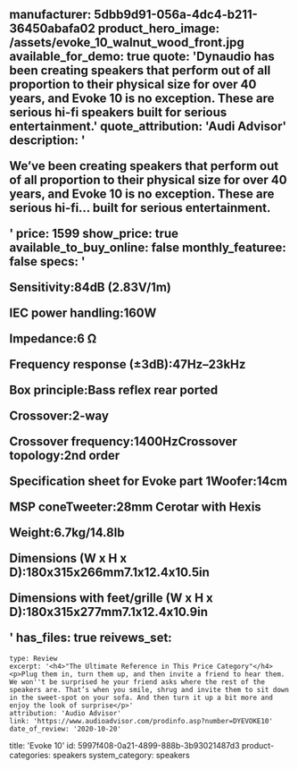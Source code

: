 manufacturer: 5dbb9d91-056a-4dc4-b211-36450abafa02
product_hero_image: /assets/evoke_10_walnut_wood_front.jpg
available_for_demo: true
quote: 'Dynaudio has been creating speakers that perform out of all proportion to their physical size for over 40 years, and Evoke 10 is no exception. These are serious hi-fi speakers built for serious entertainment.'
quote_attribution: 'Audi Advisor'
description: '<p>We’ve been creating speakers that perform out of all proportion to their physical size for over 40 years, and Evoke 10 is no exception. These are serious hi-fi… built for serious entertainment.</p>'
price: 1599
show_price: true
available_to_buy_online: false
monthly_featuree: false
specs: '<p>Sensitivity:84dB (2.83V/1m)</p><p>IEC power handling:160W</p><p>Impedance:6 Ω</p><p>Frequency response (±3dB):47Hz–23kHz</p><p>Box principle:Bass reflex rear ported</p><p>Crossover:2-way</p><p>Crossover frequency:1400HzCrossover topology:2nd order<br></p><p>Specification sheet for Evoke part 1Woofer:14cm&nbsp;</p><p>MSP coneTweeter:28mm Cerotar with Hexis</p><p>Weight:6.7kg/14.8lb</p><p>Dimensions (W x H x D):180x315x266mm7.1x12.4x10.5in</p><p>Dimensions with feet/grille (W x H x D):180x315x277mm7.1x12.4x10.9in</p>'
has_files: true
reivews_set:
  -
    type: Review
    excerpt: '<h4>"The Ultimate Reference in This Price Category"</h4><p>Plug them in, turn them up, and then invite a friend to hear them. We won''t be surprised he your friend asks where the rest of the speakers are. That’s when you smile, shrug and invite them to sit down in the sweet-spot on your sofa. And then turn it up a bit more and enjoy the look of surprise</p>'
    attribution: 'Audio Advisor'
    link: 'https://www.audioadvisor.com/prodinfo.asp?number=DYEVOKE10'
    date_of_review: '2020-10-20'
title: 'Evoke 10'
id: 5997f408-0a21-4899-888b-3b93021487d3
product-categories: speakers
system_category: speakers
